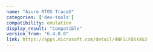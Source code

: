 ```yaml
---
name: "Azure RTOS TraceX"
categories: ['dev-tools']
compatibility: emulation
display_result: "Compatible"
version_from: "6.4.0.0"
link: https://apps.microsoft.com/detail/9NF1LFD5XXG3
---
```


